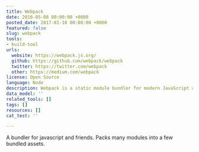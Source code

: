 ```yaml
---
title: Webpack
date: 2016-05-08 00:00:00 +0000
posted_date: 2017-01-10 00:00:00 +0000
featured: false
slug: webpack
tools:
- build-tool
urls:
  website: https://webpack.js.org/
  github: https://github.com/webpack/webpack
  twitter: https://twitter.com/webpack
  other: https://medium.com/webpack
license: Open Source
language: Node
description: Webpack is a static module bundler for modern JavaScript applications
data_model: ''
related_tools: []
tags: []
resources: []
cat_test: ''

---
```

A bundler for javascript and friends. Packs many modules into a few bundled assets.
